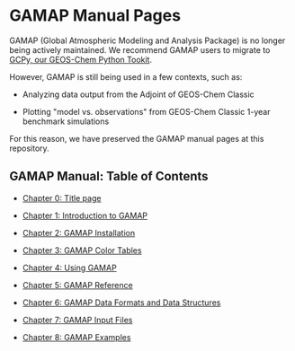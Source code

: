 # GAMAP Manual Pages

GAMAP (Global Atmospheric Modeling and Analysis Package) is no longer
being actively maintained.  We recommend GAMAP users to migrate to
[GCPy, our GEOS-Chem Python Tookit](https://gcpy.readthedocs.io).

However, GAMAP is still being used in a few contexts, such as:

  - Analyzing data output from the Adjoint of GEOS-Chem Classic
  
  - Plotting "model vs. observations" from GEOS-Chem Classic 1-year
  benchmark simulations
  
For this reason, we have preserved the GAMAP manual pages at this repository.

## GAMAP Manual: Table of Contents 

  - [Chapter 0: Title page](https://htmlpreview.github.io/?https://raw.githubusercontent.com/geoschem/gamap-manual/main/doc/Chapter_0.html)

  - [Chapter 1: Introduction to GAMAP](https://htmlpreview.github.io/?https://raw.githubusercontent.com/geoschem/gamap-manual/main/doc/Chapter_1.html)

  - [Chapter 2: GAMAP Installation](https://htmlpreview.github.io/?https://raw.githubusercontent.com/geoschem/gamap-manual/main/doc/Chapter_2.html)

  - [Chapter 3: GAMAP Color Tables](https://htmlpreview.github.io/?https://raw.githubusercontent.com/geoschem/gamap-manual/main/doc/Chapter_0.html)

  - [Chapter 4: Using GAMAP](https://htmlpreview.github.io/?https://raw.githubusercontent.com/geoschem/gamap-manual/main/doc/Chapter_4.html)

  - [Chapter 5: GAMAP Reference](https://htmlpreview.github.io/?https://raw.githubusercontent.com/geoschem/gamap-manual/main/doc/Chapter_5.html)

  - [Chapter 6: GAMAP Data Formats and Data Structures](https://htmlpreview.github.io/?https://raw.githubusercontent.com/geoschem/gamap-manual/main/doc/Chapter_6.html)

  - [Chapter 7: GAMAP Input Files](https://htmlpreview.github.io/?https://raw.githubusercontent.com/geoschem/gamap-manual/main/doc/Chapter_7.html)

  - [Chapter 8: GAMAP Examples](https://htmlpreview.github.io/?https://raw.githubusercontent.com/geoschem/gamap-manual/main/doc/Chapter_8.html)






